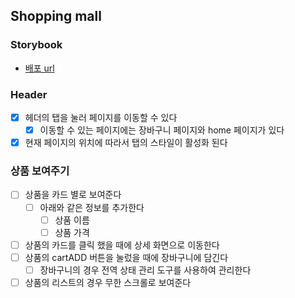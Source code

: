 ## Shopping mall

### Storybook

- <a href="https://64057cda62d7989316116222-kptglhtvkb.chromatic.com/?path=/story/">배포 url</a>

### Header

- [x] 헤더의 탭을 눌러 페이지를 이동할 수 있다
  - [x] 이동할 수 있는 페이지에는 장바구니 페이지와 home 페이지가 있다
- [x] 현재 페이지의 위치에 따라서 탭의 스타일이 활성화 된다

### 상품 보여주기

- [ ] 상품을 카드 별로 보여준다
  - [ ] 아래와 같은 정보를 추가한다
    - [ ] 상품 이름
    - [ ] 상품 가격
- [ ] 상품의 카드를 클릭 했을 때에 상세 화면으로 이동한다
- [ ] 상품의 cartADD 버튼을 눌렀을 때에 장바구니에 담긴다
  - [ ] 장바구니의 경우 전역 상태 관리 도구를 사용하여 관리한다
- [ ] 상품의 리스트의 경우 무한 스크롤로 보여준다
